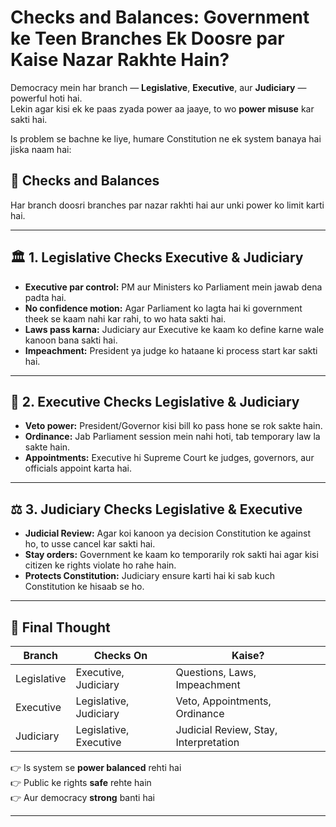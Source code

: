 # Checks and Balances: Government ke Teen Branches Ek Doosre par Kaise Nazar Rakhte Hain?

Democracy mein har branch — **Legislative**, **Executive**, aur **Judiciary** — powerful hoti hai.  
Lekin agar kisi ek ke paas zyada power aa jaaye, to wo **power misuse** kar sakti hai.

Is problem se bachne ke liye, humare Constitution ne ek system banaya hai jiska naam hai:

## 🔄 **Checks and Balances**

Har branch doosri branches par nazar rakhti hai aur unki power ko limit karti hai.

---

## 🏛️ 1. Legislative Checks Executive & Judiciary

- **Executive par control:** PM aur Ministers ko Parliament mein jawab dena padta hai.
- **No confidence motion:** Agar Parliament ko lagta hai ki government theek se kaam nahi kar rahi, to wo hata sakti hai.
- **Laws pass karna:** Judiciary aur Executive ke kaam ko define karne wale kanoon bana sakti hai.
- **Impeachment:** President ya judge ko hataane ki process start kar sakti hai.

---

## 🏢 2. Executive Checks Legislative & Judiciary

- **Veto power:** President/Governor kisi bill ko pass hone se rok sakte hain.
- **Ordinance:** Jab Parliament session mein nahi hoti, tab temporary law la sakte hain.
- **Appointments:** Executive hi Supreme Court ke judges, governors, aur officials appoint karta hai.

---

## ⚖️ 3. Judiciary Checks Legislative & Executive

- **Judicial Review:** Agar koi kanoon ya decision Constitution ke against ho, to usse cancel kar sakti hai.
- **Stay orders:** Government ke kaam ko temporarily rok sakti hai agar kisi citizen ke rights violate ho rahe hain.
- **Protects Constitution:** Judiciary ensure karti hai ki sab kuch Constitution ke hisaab se ho.

---

## 🧠 Final Thought

| Branch      | Checks On           | Kaise? |
|-------------|---------------------|--------|
| Legislative | Executive, Judiciary| Questions, Laws, Impeachment |
| Executive   | Legislative, Judiciary| Veto, Appointments, Ordinance |
| Judiciary   | Legislative, Executive| Judicial Review, Stay, Interpretation |

👉 Is system se **power balanced** rehti hai  
👉 Public ke rights **safe** rehte hain  
👉 Aur democracy **strong** banti hai

---

